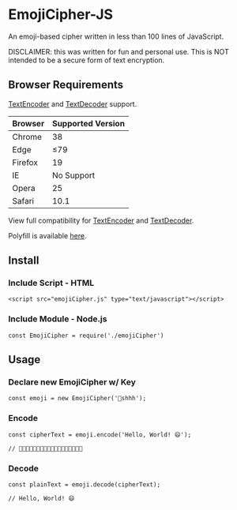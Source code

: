# EmojiCipher-JS
An emoji-based cipher written in less than 100 lines of JavaScript.

DISCLAIMER: this was written for fun and personal use. This is NOT intended to be a secure form of text encryption.

## Browser Requirements

[TextEncoder](https://developer.mozilla.org/en-US/docs/Web/API/TextEncoder) and [TextDecoder](https://developer.mozilla.org/en-US/docs/Web/API/TextDecoder) support.

| Browser  | Supported Version |
|----------|-------------------|
| Chrome   | 38                |
| Edge     | ≤79               |
| Firefox  | 19                |
| IE       | No Support        |
| Opera    | 25                |
| Safari   | 10.1              |

View full compatibility for [TextEncoder](https://developer.mozilla.org/en-US/docs/Web/API/TextEncoder/#Browser_compatibility) and [TextDecoder](https://developer.mozilla.org/en-US/docs/Web/API/TextDecoder/#Browser_compatibility).

Polyfill is available [here](https://github.com/anonyco/FastestSmallestTextEncoderDecoder).

## Install 
### Include Script - HTML
```
<script src="emojiCipher.js" type="text/javascript"></script>
```
### Include Module - Node.js
```
const EmojiCipher = require('./emojiCipher')
```
## Usage

### Declare new EmojiCipher w/ Key
```
const emoji = new EmojiCipher('🤫shhh');
```

### Encode
```
const cipherText = emoji.encode('Hello, World! 😄');

// 🐔📘🐅🤞🧚💅🔡🦓📼🔲👵🤶🤦👣🤗🐪🐙🐩
```
### Decode
```
const plainText = emoji.decode(cipherText);

// Hello, World! 😄
```
